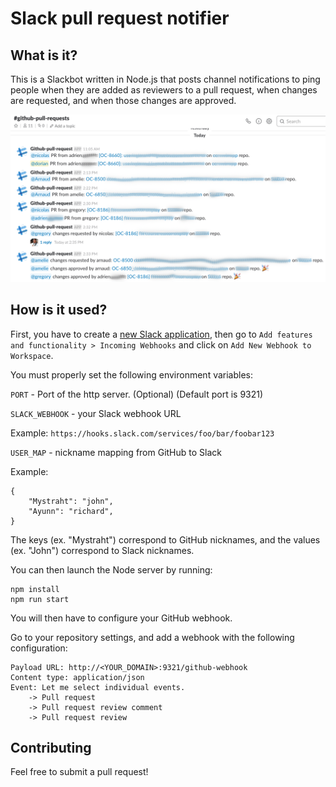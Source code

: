 # Slack pull request notifier

## What is it?

This is a Slackbot written in Node.js that posts channel notifications to ping people when they are added as reviewers to a pull request, when changes are requested, and when those changes are approved.

![Illustration image](https://github.com/OpenClassrooms/slack-pull-request-notifier/blob/master/images/github-pull-request.png "Illustration image")

## How is it used?

First, you have to create a [new Slack application](https://api.slack.com/apps), then go to `Add features and functionality > Incoming Webhooks` and click on `Add New Webhook to Workspace`.

You must properly set the following environment variables:

`PORT` - Port of the http server. (Optional) (Default port is 9321) 

`SLACK_WEBHOOK` - your Slack webhook URL

Example: `https://hooks.slack.com/services/foo/bar/foobar123`

`USER_MAP` - nickname mapping from GitHub to Slack

Example:

    {
        "Mystraht": "john",
        "Ayunn": "richard",
    }
    
The keys (ex. "Mystraht") correspond to GitHub nicknames, and the values (ex. "John") correspond to Slack nicknames.

You can then launch the Node server by running:

    npm install
    npm run start

You will then have to configure your GitHub webhook.

Go to your repository settings, and add a webhook with the following configuration:

    Payload URL: http://<YOUR_DOMAIN>:9321/github-webhook
    Content type: application/json
    Event: Let me select individual events.
        -> Pull request
        -> Pull request review comment
        -> Pull request review

## Contributing

Feel free to submit a pull request!
